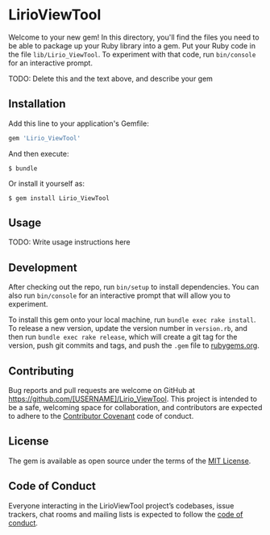 # LirioViewTool

Welcome to your new gem! In this directory, you'll find the files you need to be able to package up your Ruby library into a gem. Put your Ruby code in the file `lib/Lirio_ViewTool`. To experiment with that code, run `bin/console` for an interactive prompt.

TODO: Delete this and the text above, and describe your gem

## Installation

Add this line to your application's Gemfile:

```ruby
gem 'Lirio_ViewTool'
```

And then execute:

    $ bundle

Or install it yourself as:

    $ gem install Lirio_ViewTool

## Usage

TODO: Write usage instructions here

## Development

After checking out the repo, run `bin/setup` to install dependencies. You can also run `bin/console` for an interactive prompt that will allow you to experiment.

To install this gem onto your local machine, run `bundle exec rake install`. To release a new version, update the version number in `version.rb`, and then run `bundle exec rake release`, which will create a git tag for the version, push git commits and tags, and push the `.gem` file to [rubygems.org](https://rubygems.org).

## Contributing

Bug reports and pull requests are welcome on GitHub at https://github.com/[USERNAME]/Lirio_ViewTool. This project is intended to be a safe, welcoming space for collaboration, and contributors are expected to adhere to the [Contributor Covenant](http://contributor-covenant.org) code of conduct.

## License

The gem is available as open source under the terms of the [MIT License](https://opensource.org/licenses/MIT).

## Code of Conduct

Everyone interacting in the LirioViewTool project’s codebases, issue trackers, chat rooms and mailing lists is expected to follow the [code of conduct](https://github.com/[USERNAME]/Lirio_ViewTool/blob/master/CODE_OF_CONDUCT.md).
